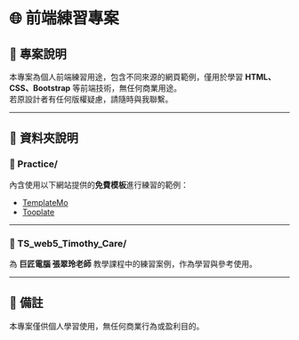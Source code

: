 # 🌐 前端練習專案

## 📘 專案說明
本專案為個人前端練習用途，包含不同來源的網頁範例，僅用於學習 **HTML、CSS、Bootstrap** 等前端技術，無任何商業用途。  
若原設計者有任何版權疑慮，請隨時與我聯繫。

---

## 📂 資料夾說明

### 🧱 Practice/
內含使用以下網站提供的**免費模板**進行練習的範例：  
- [TemplateMo](https://templatemo.com/)  
- [Tooplate](https://www.tooplate.com/)

---

### 🧩 TS_web5_Timothy_Care/
為 **巨匠電腦 張翠玲老師** 教學課程中的練習案例，作為學習與參考使用。

---

## 📝 備註
本專案僅供個人學習使用，無任何商業行為或盈利目的。

